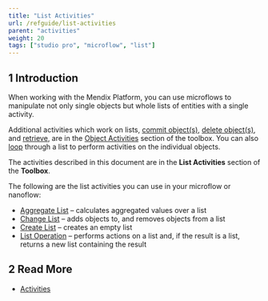 ```yaml
---
title: "List Activities"
url: /refguide/list-activities
parent: "activities"
weight: 20
tags: ["studio pro", "microflow", "list"]
---
```


## 1 Introduction

When working with the Mendix Platform, you can use microflows to manipulate not only single objects but whole lists of entities with a single activity.

Additional activities which work on lists, [commit object(s)](committing-objects), [delete object(s)](deleting-objects), and [retrieve](retrieve), are in the [Object Activities](object-activities) section of the toolbox. You can also [loop](loop) through a list to perform activities on the individual objects.

The activities described in this document are in the **List Activities** section of the **Toolbox**.

The following are the list activities you can use in your microflow or nanoflow:

* [Aggregate List](aggregate-list) – calculates aggregated values over a list
* [Change List](change-list) – adds objects to, and removes objects from a list
* [Create List](create-list) – creates an empty list
* [List Operation](list-operation) – performs actions on a list and, if the result is a list, returns a new list containing the result

## 2 Read More

* [Activities](activities)
